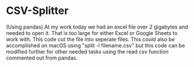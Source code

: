 # CSV-Splitter
(Using pandas) At my work today we had an excel file over 2 gigabytes and needed to open it. That is too large for either Excel or Google Sheets to work with. This code cut the file into seperate files. This could also be accomplished on macOS using "split -l filename.csv" but this code can be modified further for other needed tasks using the read csv function commented out from pandas.
